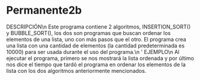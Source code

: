 # Permanente2b
DESCRIPCIÓN\n
Este programa contiene 2 algoritmos, INSERTION_SORT() y BUBBLE_SORT(), los dos son programas que buscan ordenar los elementos de una lista, uno con más pasos que el otro. El programa crea una lista con una cantidad de elementos (la cantidad predeterminada es 10000) para ser usada durante el uso del programa.\n  '
EJEMPLO\n
Al ejecutar el programa, primero se nos mostrará la lista ordenada y por último nos dice el tiempo que tardó el programa en ordenar los elementos de la lista con los dos algoritmos anteriormente mencionados.
